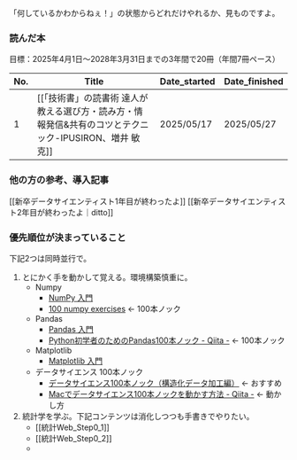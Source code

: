 「何しているかわからねぇ！」の状態からどれだけやれるか、見ものですよ。

### 読んだ本
目標：2025年4月1日〜2028年3月31日までの3年間で20冊（年間7冊ペース）

| No. | Title                                                       | Date_started | Date_finished |
| --- | ----------------------------------------------------------- | ------------ | ------------- |
| 1   | [[「技術書」の読書術 達人が教える選び方・読み方・情報発信&共有のコツとテクニック-IPUSIRON、増井 敏克]] | 2025/05/17   | 2025/05/27    |


### 他の方の参考、導入記事
[[新卒データサイエンティスト1年目が終わったよ]]
[[新卒データサイエンティスト2年目が終わったよ｜ditto]]

### 優先順位が決まっていること
下記2つは同時並行で。
1. とにかく手を動かして覚える。環境構築慎重に。
	- Numpy
		- [NumPy 入門](https://tutorials.chainer.org/ja/08_Introduction_to_NumPy.html)
		- [100 numpy exercises](https://github.com/rougier/numpy-100/blob/master/100_Numpy_exercises.md) ← 100本ノック
	- Pandas
		- [Pandas 入門](https://tutorials.chainer.org/ja/11_Introduction_to_Pandas.html)
		- [Python初学者のためのPandas100本ノック - Qiita -](https://qiita.com/kunishou/items/bd5fad9a334f4f5be51c) ← 100本ノック
	- Matplotlib
		- [Matplotlib 入門](https://tutorials.chainer.org/ja/12_Introduction_to_Matplotlib.html)
	- データサイエンス 100本ノック
		- [データサイエンス100本ノック（構造化データ加工編）](https://github.com/The-Japan-DataScientist-Society/100knocks-preprocess) ← おすすめ
		- [Macでデータサイエンス100本ノックを動かす方法 - Qiita -](https://qiita.com/karaage0703/items/1b18b1f4ab65d35afb5f) ← 動かし方
2. 統計学を学ぶ。下記コンテンツは消化しつつも手書きでやりたい。
	- [[統計Web_Step0_1]]
	- [[統計Web_Step0_2]]
	- 
